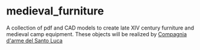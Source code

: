 # medieval_furniture
A collection of pdf and CAD models to create late XIV century furniture and medieval camp equipment. These objects will be realized by [Compagnia d'arme del Santo Luca](http://www.compagniadarmedelsantoluca.it/) 
